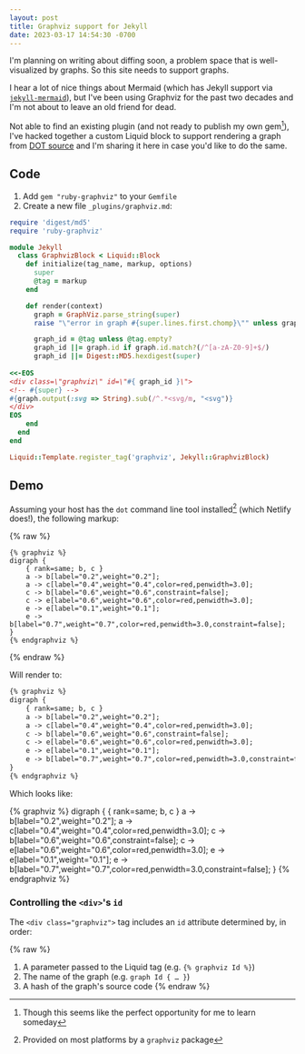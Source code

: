 ```yaml
---
layout: post
title: Graphviz support for Jekyll
date: 2023-03-17 14:54:30 -0700
---
```


I'm planning on writing about diffing soon, a problem space that is well-visualized by graphs. So this site needs to support graphs.

I hear a lot of nice things about Mermaid (which has Jekyll support via [`jekyll-mermaid`](https://rubygems.org/gems/jekyll-mermaid/versions/1.0.0)), but I've been using Graphviz for the past two decades and I'm not about to leave an old friend for dead.

Not able to find an existing plugin (and not ready to publish my own gem[^gem]), I've hacked together a custom Liquid block to support rendering a graph from [DOT source](https://graphviz.org/doc/info/lang.html) and I'm sharing it here in case you'd like to do the same.

## Code

1. Add `gem "ruby-graphviz"` to your `Gemfile`
2. Create a new file `_plugins/graphviz.md`:

``` ruby
require 'digest/md5'
require 'ruby-graphviz'

module Jekyll
  class GraphvizBlock < Liquid::Block
    def initialize(tag_name, markup, options)
      super
      @tag = markup
    end

    def render(context)
      graph = GraphViz.parse_string(super)
      raise "\"error in graph #{super.lines.first.chomp}\"" unless graph

      graph_id = @tag unless @tag.empty?
      graph_id ||= graph.id if graph.id.match?(/^[a-zA-Z0-9]+$/)
      graph_id ||= Digest::MD5.hexdigest(super)
      
<<-EOS
<div class=\"graphviz\" id=\"#{ graph_id }\">
<!-- #{super} -->
#{graph.output(:svg => String).sub(/^.*<svg/m, "<svg")}
</div>
EOS
    end
  end
end

Liquid::Template.register_tag('graphviz', Jekyll::GraphvizBlock)
```

## Demo

Assuming your host has the `dot` command line tool installed[^package] (which Netlify does!), the following markup:

{% raw %}
<div class="highlight"><pre class="highlight"><code><span class="p">{%</span><span class="w"> </span><span class="nt">graphviz</span><span class="w"> </span><span class="p">%}</span>
<span class="k">digraph</span> <span class="p">{</span>
    <span class="p">{</span> <span class="n">rank</span><span class="p">=</span><span class="nv">same</span><span class="p">;</span> <span class="nv">b</span><span class="p">,</span> <span class="nv">c</span> <span class="p">}</span>
    <span class="nv">a</span> <span class="o">-&gt;</span> <span class="nv">b</span><span class="o">[</span><span class="n">label</span><span class="p">=</span><span class="s2">"0.2"</span><span class="p">,</span><span class="n">weight</span><span class="p">=</span><span class="s2">"0.2"</span><span class="o">]</span><span class="p">;</span>
    <span class="nv">a</span> <span class="o">-&gt;</span> <span class="nv">c</span><span class="o">[</span><span class="n">label</span><span class="p">=</span><span class="s2">"0.4"</span><span class="p">,</span><span class="n">weight</span><span class="p">=</span><span class="s2">"0.4"</span><span class="p">,</span><span class="n">color</span><span class="p">=</span><span class="nv">red</span><span class="p">,</span><span class="n">penwidth</span><span class="p">=</span><span class="mf">3.0</span><span class="o">]</span><span class="p">;</span>
    <span class="nv">c</span> <span class="o">-&gt;</span> <span class="nv">b</span><span class="o">[</span><span class="n">label</span><span class="p">=</span><span class="s2">"0.6"</span><span class="p">,</span><span class="n">weight</span><span class="p">=</span><span class="s2">"0.6"</span><span class="p">,</span><span class="n">constraint</span><span class="p">=</span><span class="nv">false</span><span class="o">]</span><span class="p">;</span>
    <span class="nv">c</span> <span class="o">-&gt;</span> <span class="nv">e</span><span class="o">[</span><span class="n">label</span><span class="p">=</span><span class="s2">"0.6"</span><span class="p">,</span><span class="n">weight</span><span class="p">=</span><span class="s2">"0.6"</span><span class="p">,</span><span class="n">color</span><span class="p">=</span><span class="nv">red</span><span class="p">,</span><span class="n">penwidth</span><span class="p">=</span><span class="mf">3.0</span><span class="o">]</span><span class="p">;</span>
    <span class="nv">e</span> <span class="o">-&gt;</span> <span class="nv">e</span><span class="o">[</span><span class="n">label</span><span class="p">=</span><span class="s2">"0.1"</span><span class="p">,</span><span class="n">weight</span><span class="p">=</span><span class="s2">"0.1"</span><span class="o">]</span><span class="p">;</span>
    <span class="nv">e</span> <span class="o">-&gt;</span> <span class="nv">b</span><span class="o">[</span><span class="n">label</span><span class="p">=</span><span class="s2">"0.7"</span><span class="p">,</span><span class="n">weight</span><span class="p">=</span><span class="s2">"0.7"</span><span class="p">,</span><span class="n">color</span><span class="p">=</span><span class="nv">red</span><span class="p">,</span><span class="n">penwidth</span><span class="p">=</span><span class="mf">3.0</span><span class="p">,</span><span class="n">constraint</span><span class="p">=</span><span class="nv">false</span><span class="o">]</span><span class="p">;</span>
<span class="p">}</span>
<span class="p">{%</span><span class="w"> </span><span class="nt">endgraphviz</span><span class="w"> </span><span class="p">%}</span>
</code></pre></div>
{% endraw %}

Will render to:

``` html
{% graphviz %}
digraph {
    { rank=same; b, c }
    a -> b[label="0.2",weight="0.2"];
    a -> c[label="0.4",weight="0.4",color=red,penwidth=3.0];
    c -> b[label="0.6",weight="0.6",constraint=false];
    c -> e[label="0.6",weight="0.6",color=red,penwidth=3.0];
    e -> e[label="0.1",weight="0.1"];
    e -> b[label="0.7",weight="0.7",color=red,penwidth=3.0,constraint=false];
}
{% endgraphviz %}
```

Which looks like:

{% graphviz %}
digraph {
    { rank=same; b, c }
    a -> b[label="0.2",weight="0.2"];
    a -> c[label="0.4",weight="0.4",color=red,penwidth=3.0];
    c -> b[label="0.6",weight="0.6",constraint=false];
    c -> e[label="0.6",weight="0.6",color=red,penwidth=3.0];
    e -> e[label="0.1",weight="0.1"];
    e -> b[label="0.7",weight="0.7",color=red,penwidth=3.0,constraint=false];
}
{% endgraphviz %}

### Controlling the `<div>`'s `id`

The `<div class="graphviz">` tag includes an `id` attribute determined by, in order:

{% raw %}
1. A parameter passed to the Liquid tag (e.g. `{% graphviz Id %}`)
2. The name of the graph (e.g. `graph Id { … }`)
3. A hash of the graph's source code
{% endraw %}

[^package]: Provided on most platforms by a `graphviz` package
[^gem]: Though this seems like the perfect opportunity for me to learn someday
